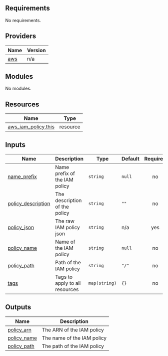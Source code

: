 <!-- BEGIN_TF_DOCS -->
## Requirements

No requirements.

## Providers

| Name | Version |
|------|---------|
| <a name="provider_aws"></a> [aws](#provider\_aws) | n/a |

## Modules

No modules.

## Resources

| Name | Type |
|------|------|
| [aws_iam_policy.this](https://registry.terraform.io/providers/hashicorp/aws/latest/docs/resources/iam_policy) | resource |

## Inputs

| Name | Description | Type | Default | Required |
|------|-------------|------|---------|:--------:|
| <a name="input_name_prefix"></a> [name\_prefix](#input\_name\_prefix) | Name prefix of the IAM policy | `string` | `null` | no |
| <a name="input_policy_description"></a> [policy\_description](#input\_policy\_description) | The description of the policy | `string` | `""` | no |
| <a name="input_policy_json"></a> [policy\_json](#input\_policy\_json) | The raw IAM policy json | `string` | n/a | yes |
| <a name="input_policy_name"></a> [policy\_name](#input\_policy\_name) | Name of the IAM policy | `string` | `null` | no |
| <a name="input_policy_path"></a> [policy\_path](#input\_policy\_path) | Path of the IAM policy | `string` | `"/"` | no |
| <a name="input_tags"></a> [tags](#input\_tags) | Tags to apply to all resources | `map(string)` | `{}` | no |

## Outputs

| Name | Description |
|------|-------------|
| <a name="output_policy_arn"></a> [policy\_arn](#output\_policy\_arn) | The ARN of the IAM policy |
| <a name="output_policy_name"></a> [policy\_name](#output\_policy\_name) | The name of the IAM policy |
| <a name="output_policy_path"></a> [policy\_path](#output\_policy\_path) | The path of the IAM policy |
<!-- END_TF_DOCS -->